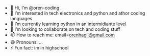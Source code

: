 - 👋 Hi, I’m @oren-coding
- 👀 I’m interested in tech electronics and python and athor coding languages
- 🌱 I’m currently learning python in an intermidiante level
- 💞️ I’m looking to collaborate on tech and coding stuff
- 📫 How to reach me: email=orenhagil@gmail.com
- 😄 Pronouns: ...
- ⚡ Fun fact: im in highschool

<!---
oren-coding/oren-coding is a ✨ special ✨ repository because its `README.md` (this file) appears on your GitHub profile.
You can click the Preview link to take a look at your changes.
--->
